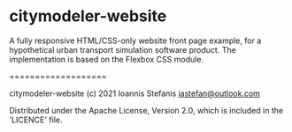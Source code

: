 citymodeler-website
===================

A fully responsive HTML/CSS-only website front page example, for a hypothetical urban transport simulation software product. The implementation is based on the Flexbox CSS module.

===================

citymodeler-website (c) 2021 Ioannis Stefanis <iastefan@outlook.com>

Distributed under the Apache License, Version 2.0, which is included in the 'LICENCE' file.